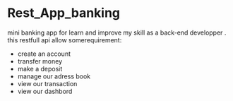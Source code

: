 # Rest_App_banking
mini banking app for learn and improve my skill as a back-end developper . 
this restfull api allow somerequirement:
  -  create an account
  -  transfer money
  -  make a deposit
  -  manage our adress book
  -  view our transaction
  -  view our dashbord

